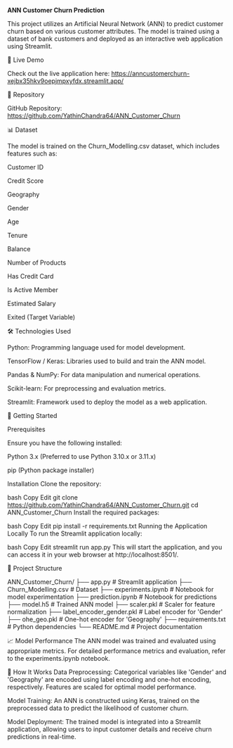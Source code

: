 **ANN Customer Churn Prediction**

This project utilizes an Artificial Neural Network (ANN) to predict customer churn based on various customer attributes. The model is trained using a dataset of bank customers and deployed as an interactive web application using Streamlit.

🔗 Live Demo

Check out the live application here: https://anncustomerchurn-xejbx35hkv9oepjmpxyfdx.streamlit.app/

📂 Repository

GitHub Repository: https://github.com/YathinChandra64/ANN_Customer_Churn

📊 Dataset

The model is trained on the Churn_Modelling.csv dataset, which includes features such as:

Customer ID

Credit Score

Geography

Gender

Age

Tenure

Balance

Number of Products

Has Credit Card

Is Active Member

Estimated Salary

Exited (Target Variable)

🛠️ Technologies Used

Python: Programming language used for model development.

TensorFlow / Keras: Libraries used to build and train the ANN model.

Pandas & NumPy: For data manipulation and numerical operations.

Scikit-learn: For preprocessing and evaluation metrics.

Streamlit: Framework used to deploy the model as a web application.

🚀 Getting Started

Prerequisites

Ensure you have the following installed:

Python 3.x (Preferred to use Python 3.10.x or 3.11.x)

pip (Python package installer)

Installation
Clone the repository:

bash
Copy
Edit
git clone https://github.com/YathinChandra64/ANN_Customer_Churn.git
cd ANN_Customer_Churn
Install the required packages:

bash
Copy
Edit
pip install -r requirements.txt
Running the Application Locally
To run the Streamlit application locally:

bash
Copy
Edit
streamlit run app.py
This will start the application, and you can access it in your web browser at http://localhost:8501/.

📁 Project Structure

ANN_Customer_Churn/
├── app.py                   # Streamlit application
├── Churn_Modelling.csv      # Dataset
├── experiments.ipynb        # Notebook for model experimentation
├── prediction.ipynb         # Notebook for predictions
├── model.h5                 # Trained ANN model
├── scaler.pkl               # Scaler for feature normalization
├── label_encoder_gender.pkl # Label encoder for 'Gender'
├── ohe_geo.pkl              # One-hot encoder for 'Geography'
├── requirements.txt         # Python dependencies
└── README.md                # Project documentation

📈 Model Performance
The ANN model was trained and evaluated using appropriate metrics. For detailed performance metrics and evaluation, refer to the experiments.ipynb notebook.

🧠 How It Works
Data Preprocessing: Categorical variables like 'Gender' and 'Geography' are encoded using label encoding and one-hot encoding, respectively. Features are scaled for optimal model performance.

Model Training: An ANN is constructed using Keras, trained on the preprocessed data to predict the likelihood of customer churn.

Model Deployment: The trained model is integrated into a Streamlit application, allowing users to input customer details and receive churn predictions in real-time.
